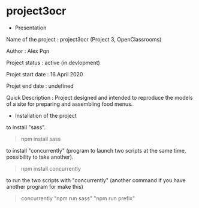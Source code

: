 # project3ocr

- Presentation

Name of the project : project3ocr (Project 3, OpenClassrooms)

Author : Alex Pqn

Project status : active (in devlopment)

Projet start date : 16 April 2020

Projet end date : undefined

Quick Description : Project designed and intended to reproduce the models of a site for preparing and assembling food menus.


- Installation of the project

to install "sass".
> npm install sass

to install "concurrently" (program to launch two scripts at the same time, possibility to take another).
> npm install concurrently

to run the two scripts with "concurrently" (another command if you have another program for make this)
> concurrently "npm run sass" "npm run prefix"
